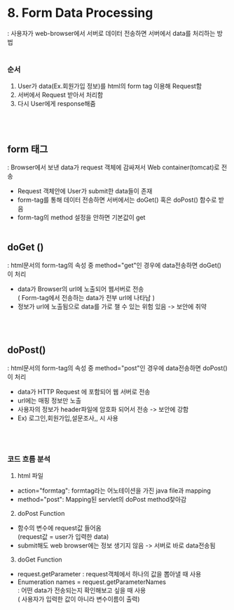 # 8. Form Data Processing
: 사용자가 web-browser에서 서버로 데이터 전송하면 서버에서 data를 처리하는 방법 
<br>
</br>

### 순서

1. User가 data(Ex.회원가입 정보)를 html의 form tag 이용해 Request함 
2. 서버에서 Request 받아서 처리함
3. 다시 User에게 response해줌 

<br></br>

## form 태그
: Browser에서 보낸 data가 request 객체에 감싸져서 Web container(tomcat)로 전송

- Request 객체안에 User가 submit한 data들이 존재
- form-tag를 통해 데이터 전송하면 서버에서는 doGet() 혹은 doPost() 함수로 받음 
- form-tag의 method 설정을 안하면 기본값이 get
<br></br>


## doGet ()
: html문서의 form-tag의 속성 중 method="get"인 경우에 data전송하면 doGet() 이 처리

- data가 Browser의 url에 노출되어 웹서버로 전송   
( Form-tag에서 전송하는 data가 전부 url에 나타남 )
- 정보가 url에 노출됨으로 data를 가로 챌 수 있는 위험 있음 -> 보안에 취약

<br></br>

## doPost()
: html문서의 form-tag의 속성 중 method="post"인 경우에 data전송하면 doPost() 이 처리


- data가 HTTP Request 에 포함되어 웹 서버로 전송 
- url에는 매핑 정보만 노출 
- 사용자의 정보가 header파일에 암호화 되어서 전송 -> 보안에 강함 
- Ex) 로그인,회원가입,설문조사,, 시 사용 


<br></br>

### 코드 흐름 분석 

1. html 파일   
- action="formtag": formtag라는 어노테이션을 가진 java file과 mapping
- method="post": Mapping된 servlet의 doPost method찾아감   


2. doPost Function
- 함수의 변수에 request값 들어옴  
  (request값 = user가 입력한 data)
- submit해도 web browser에는 정보 생기지 않음 -> 서버로 바로 data전송됨


3. doGet Function
- request.getParameter : request객체에서 하나의 값을 뽑아낼 때 사용
- Enumeration<String> names = request.getParameterNames  
: 어떤 data가 전송되는지 확인해보고 싶을 때 사용  
 ( 사용자가 입력한 값이 아니라 변수이름이 출력)








